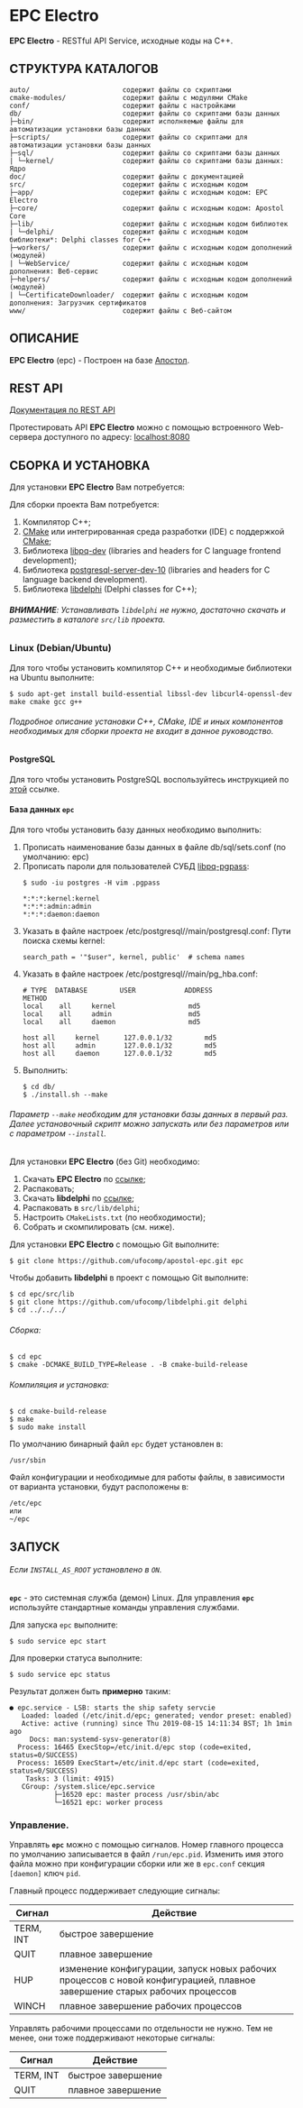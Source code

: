# EPC Electro

**EPC Electro** - RESTful API Service, исходные коды на C++.

СТРУКТУРА КАТАЛОГОВ
-
    auto/                       содержит файлы со скриптами
    cmake-modules/              содержит файлы с модулями CMake
    conf/                       содержит файлы с настройками
    db/                         содержит файлы со скриптами базы данных
    ├─bin/                      содержит исполняемые файлы для автоматизации установки базы данных
    ├─scripts/                  содержит файлы со скриптами для автоматизации установки базы данных
    ├─sql/                      содержит файлы со скриптами базы данных
    | └─kernel/                 содержит файлы со скриптами базы данных: Ядро
    doc/                        содержит файлы с документацией
    src/                        содержит файлы с исходным кодом
    ├─app/                      содержит файлы с исходным кодом: EPC Electro
    ├─core/                     содержит файлы с исходным кодом: Apostol Core
    ├─lib/                      содержит файлы с исходным кодом библиотек
    | └─delphi/                 содержит файлы с исходным кодом библиотеки*: Delphi classes for C++
    ├─workers/                  содержит файлы с исходным кодом дополнений (модулей)
    | └─WebService/             содержит файлы с исходным кодом дополнения: Веб-сервис
    ├─helpers/                  содержит файлы с исходным кодом дополнений (модулей)
    | └─CertificateDownloader/  содержит файлы с исходным кодом дополнения: Загрузчик сертификатов
    www/                        содержит файлы с Веб-сайтом

ОПИСАНИЕ
-

**EPC Electro** (epc) - Построен на базе [Апостол](https://github.com/ufocomp/apostol).

REST API
-

[Документация по REST API](./doc/REST-API-ru.md)

Протестировать API **EPC Electro** можно с помощью встроенного Web-сервера доступного по адресу: [localhost:8080](http://localhost:8080)

СБОРКА И УСТАНОВКА
-
Для установки **EPC Electro** Вам потребуется:

Для сборки проекта Вам потребуется:

1. Компилятор C++;
1. [CMake](https://cmake.org) или интегрированная среда разработки (IDE) с поддержкой [CMake](https://cmake.org);
1. Библиотека [libpq-dev](https://www.postgresql.org/download) (libraries and headers for C language frontend development);
1. Библиотека [postgresql-server-dev-10](https://www.postgresql.org/download) (libraries and headers for C language backend development).
1. Библиотека [libdelphi](https://github.com/ufocomp/libdelphi) (Delphi classes for C++);

###### **ВНИМАНИЕ**: Устанавливать `libdelphi` не нужно, достаточно скачать и разместить в каталоге `src/lib` проекта.

### Linux (Debian/Ubuntu)

Для того чтобы установить компилятор C++ и необходимые библиотеки на Ubuntu выполните:
~~~
$ sudo apt-get install build-essential libssl-dev libcurl4-openssl-dev make cmake gcc g++
~~~

###### Подробное описание установки C++, CMake, IDE и иных компонентов необходимых для сборки проекта не входит в данное руководство. 

#### PostgreSQL

Для того чтобы установить PostgreSQL воспользуйтесь инструкцией по [этой](https://www.postgresql.org/download/) ссылке.

#### База данных `epc`

Для того чтобы установить базу данных необходимо выполнить:

1. Прописать наименование базы данных в файле db/sql/sets.conf (по умолчанию: epc)
1. Прописать пароли для пользователей СУБД [libpq-pgpass](https://postgrespro.ru/docs/postgrespro/11/libpq-pgpass):
   ~~~
   $ sudo -iu postgres -H vim .pgpass
   ~~~
   ~~~
   *:*:*:kernel:kernel
   *:*:*:admin:admin
   *:*:*:daemon:daemon
   ~~~
1. Указать в файле настроек /etc/postgresql/<version>/main/postgresql.conf:
   Пути поиска схемы kernel:
   ~~~
   search_path = '"$user", kernel, public'	# schema names
   ~~~
1. Указать в файле настроек /etc/postgresql/<version>/main/pg_hba.conf:
   ~~~
   # TYPE  DATABASE        USER            ADDRESS                 METHOD
   local	all		kernel					md5
   local	all		admin					md5
   local	all		daemon					md5
    
   host	all		kernel		127.0.0.1/32		md5
   host	all		admin		127.0.0.1/32		md5
   host	all		daemon		127.0.0.1/32		md5   
   ~~~
1. Выполнить:
   ~~~
   $ cd db/
   $ ./install.sh --make
   ~~~

###### Параметр `--make` необходим для установки базы данных в первый раз. Далее установочный скрипт можно запускать или без параметров или с параметром `--install`.

Для установки **EPC Electro** (без Git) необходимо:

1. Скачать **EPC Electro** по [ссылке](https://github.com/ufocomp/apostol-epc/archive/master.zip);
1. Распаковать;
1. Скачать **libdelphi** по [ссылке](https://github.com/ufocomp/libdelphi/archive/master.zip);
1. Распаковать в `src/lib/delphi`;
1. Настроить `CMakeLists.txt` (по необходимости);
1. Собрать и скомпилировать (см. ниже).

Для установки **EPC Electro** с помощью Git выполните:
~~~
$ git clone https://github.com/ufocomp/apostol-epc.git epc
~~~

Чтобы добавить **libdelphi** в проект с помощью Git выполните:
~~~
$ cd epc/src/lib
$ git clone https://github.com/ufocomp/libdelphi.git delphi
$ cd ../../../
~~~

###### Сборка:
~~~
$ cd epc
$ cmake -DCMAKE_BUILD_TYPE=Release . -B cmake-build-release
~~~

###### Компиляция и установка:
~~~
$ cd cmake-build-release
$ make
$ sudo make install
~~~

По умолчанию бинарный файл `epc` будет установлен в:
~~~
/usr/sbin
~~~

Файл конфигурации и необходимые для работы файлы, в зависимости от варианта установки, будут расположены в: 
~~~
/etc/epc
или
~/epc
~~~

ЗАПУСК 
-
###### Если `INSTALL_AS_ROOT` установлено в `ON`.

**`epc`** - это системная служба (демон) Linux. 
Для управления **`epc`** используйте стандартные команды управления службами.

Для запуска `epc` выполните:
~~~
$ sudo service epc start
~~~

Для проверки статуса выполните:
~~~
$ sudo service epc status
~~~

Результат должен быть **примерно** таким:
~~~
● epc.service - LSB: starts the ship safety servcie
   Loaded: loaded (/etc/init.d/epc; generated; vendor preset: enabled)
   Active: active (running) since Thu 2019-08-15 14:11:34 BST; 1h 1min ago
     Docs: man:systemd-sysv-generator(8)
  Process: 16465 ExecStop=/etc/init.d/epc stop (code=exited, status=0/SUCCESS)
  Process: 16509 ExecStart=/etc/init.d/epc start (code=exited, status=0/SUCCESS)
    Tasks: 3 (limit: 4915)
   CGroup: /system.slice/epc.service
           ├─16520 epc: master process /usr/sbin/abc
           └─16521 epc: worker process
~~~

### **Управление**.

Управлять **`epc`** можно с помощью сигналов.
Номер главного процесса по умолчанию записывается в файл `/run/epc.pid`. 
Изменить имя этого файла можно при конфигурации сборки или же в `epc.conf` секция `[daemon]` ключ `pid`. 

Главный процесс поддерживает следующие сигналы:

|Сигнал   |Действие          |
|---------|------------------|
|TERM, INT|быстрое завершение|
|QUIT     |плавное завершение|
|HUP	  |изменение конфигурации, запуск новых рабочих процессов с новой конфигурацией, плавное завершение старых рабочих процессов|
|WINCH    |плавное завершение рабочих процессов|	

Управлять рабочими процессами по отдельности не нужно. Тем не менее, они тоже поддерживают некоторые сигналы:

|Сигнал   |Действие          |
|---------|------------------|
|TERM, INT|быстрое завершение|
|QUIT	  |плавное завершение|
